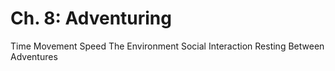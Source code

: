 # Ch. 8: Adventuring
Time
Movement
Speed
The Environment
Social Interaction
Resting
Between Adventures